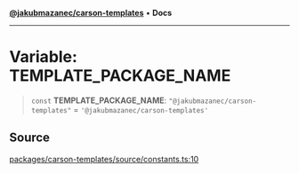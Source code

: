 [**@jakubmazanec/carson-templates**](../README.md) • **Docs**

---

# Variable: TEMPLATE_PACKAGE_NAME

> `const` **TEMPLATE_PACKAGE_NAME**: `"@jakubmazanec/carson-templates"` =
> `'@jakubmazanec/carson-templates'`

## Source

[packages/carson-templates/source/constants.ts:10](https://github.com/jakubmazanec/js-tools/blob/45932621a19c677851f8bf60e4a28d217617972b/packages/carson-templates/source/constants.ts#L10)
